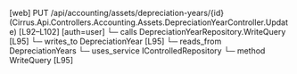 [web] PUT /api/accounting/assets/depreciation-years/{id}  (Cirrus.Api.Controllers.Accounting.Assets.DepreciationYearController.Update)  [L92–L102] [auth=user]
  └─ calls DepreciationYearRepository.WriteQuery [L95]
  └─ writes_to DepreciationYear [L95]
    └─ reads_from DepreciationYears
  └─ uses_service IControlledRepository<DepreciationYear>
    └─ method WriteQuery [L95]

